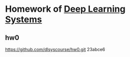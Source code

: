 # Homework of [Deep Learning Systems](https://dlsyscourse.org/)

## hw0
https://github.com/dlsyscourse/hw0.git 23abce6